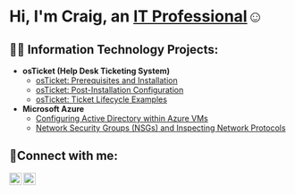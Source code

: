 <h1>Hi, I'm Craig, an <a href="https://linkedin.com/in/craig-lee-7a0b86227">IT Professional</a>☺</h1>

<h2>👨‍💻 Information Technology Projects:</h2>

- <b>osTicket (Help Desk Ticketing System)</b>
  - [osTicket: Prerequisites and Installation](https://github.com/REGIS513/osticket-prereqes/tree/main)
  - [osTicket: Post-Installation Configuration](https://github.com/REGIS513/post-install-config/tree/main)
  - [osTicket: Ticket Lifecycle Examples](https://github.com/REGIS513/ticket-lifecycle)
- <b>Microsoft Azure</b>
  - [Configuring Active Directory within Azure VMs](https://github.com/REGIS513/configure-ad)
  - [Network Security Groups (NSGs) and Inspecting Network Protocols](https://github.com/REGIS513/azure-network-protocols/tree/main)

<h2>🤳Connect with me:</h2>


[<img align="left" alt="Craig | LinkedIn" width="22px" src="https://cdn.jsdelivr.net/npm/simple-icons@v3/icons/linkedin.svg" />][linkedin]
[<img align="left" alt="Craig | Instagram" width="22px" src="https://cdn.jsdelivr.net/npm/simple-icons@v3/icons/instagram.svg" />][instagram]

[instagram]: https://www.instagram.com/mr_redlegs
[linkedin]: https://linkedin.com/in/craig-lee-7a0b86227
